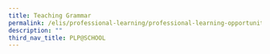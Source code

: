 ```yaml
---
title: Teaching Grammar
permalink: /elis/professional-learning/professional-learning-opportunities/teaching-grammar/
description: ""
third_nav_title: PLP@SCHOOL
---
```

